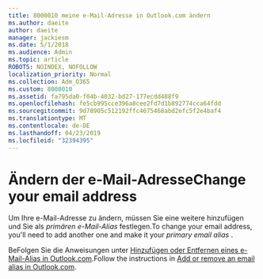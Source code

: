```yaml
---
title: 8000010 meine e-Mail-Adresse in Outlook.com ändern
ms.author: daeite
author: daeite
manager: jackiesm
ms.date: 5/1/2018
ms.audience: Admin
ms.topic: article
ROBOTS: NOINDEX, NOFOLLOW
localization_priority: Normal
ms.collection: Adm_O365
ms.custom: 8000010
ms.assetid: fa795da0-f04b-4032-bd27-177ecdd488f9
ms.openlocfilehash: fe5cb995cce396a8cee2fd7d1b892774cca64fdd
ms.sourcegitcommit: 9d78905c512192ffc4675468abd2efc5f2e4baf4
ms.translationtype: MT
ms.contentlocale: de-DE
ms.lasthandoff: 04/23/2019
ms.locfileid: "32394395"
---
```

# <a name="change-your-email-address"></a><span data-ttu-id="3cdb4-102">Ändern der e-Mail-Adresse</span><span class="sxs-lookup"><span data-stu-id="3cdb4-102">Change your email address</span></span>

<span data-ttu-id="3cdb4-103">Um Ihre e-Mail-Adresse zu ändern, müssen Sie eine weitere hinzufügen und Sie als *primären e-Mail-Alias* festlegen.</span><span class="sxs-lookup"><span data-stu-id="3cdb4-103">To change your email address, you'll need to add another one and make it your  *primary email alias*  .</span></span> 
  
<span data-ttu-id="3cdb4-104">BeFolgen Sie die Anweisungen unter [Hinzufügen oder Entfernen eines e-Mail-Alias in Outlook.com](https://go.microsoft.com/fwlink/p/?linkid=873115).</span><span class="sxs-lookup"><span data-stu-id="3cdb4-104">Follow the instructions in [Add or remove an email alias in Outlook.com](https://go.microsoft.com/fwlink/p/?linkid=873115).</span></span>
  

